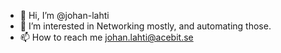 - 👋 Hi, I’m @johan-lahti
- 👀 I’m interested in Networking mostly, and automating those.
- 📫 How to reach me johan.lahti@acebit.se

<!---
johan-lahti/johan-lahti is a ✨ special ✨ repository because its `README.md` (this file) appears on your GitHub profile.
You can click the Preview link to take a look at your changes.
--->
